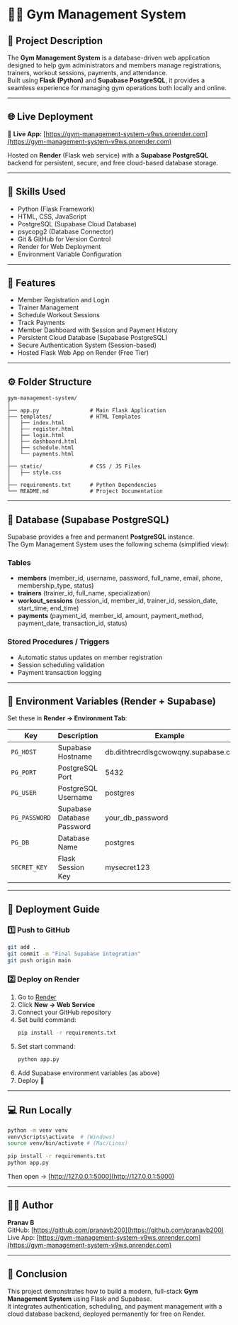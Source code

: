 
# 🏋️‍♂️ Gym Management System

## 📘 Project Description
The **Gym Management System** is a database-driven web application designed to help gym administrators and members manage registrations, trainers, workout sessions, payments, and attendance.  
Built using **Flask (Python)** and **Supabase PostgreSQL**, it provides a seamless experience for managing gym operations both locally and online.

---

## 🌐 Live Deployment
🚀 **Live App:** [https://gym-management-system-v9ws.onrender.com](https://gym-management-system-v9ws.onrender.com)

Hosted on **Render** (Flask web service) with a **Supabase PostgreSQL** backend for persistent, secure, and free cloud-based database storage.

---

## 🧠 Skills Used
- Python (Flask Framework)
- HTML, CSS, JavaScript
- PostgreSQL (Supabase Cloud Database)
- psycopg2 (Database Connector)
- Git & GitHub for Version Control
- Render for Web Deployment
- Environment Variable Configuration

---

## 🧩 Features
- Member Registration and Login
- Trainer Management
- Schedule Workout Sessions
- Track Payments
- Member Dashboard with Session and Payment History
- Persistent Cloud Database (Supabase PostgreSQL)
- Secure Authentication System (Session-based)
- Hosted Flask Web App on Render (Free Tier)

---

## ⚙️ Folder Structure
```
gym-management-system/
│
├── app.py                # Main Flask Application
├── templates/            # HTML Templates
│   ├── index.html
│   ├── register.html
│   ├── login.html
│   ├── dashboard.html
│   ├── schedule.html
│   └── payments.html
│
├── static/               # CSS / JS Files
│   ├── style.css
│
├── requirements.txt      # Python Dependencies
└── README.md             # Project Documentation
```

---

## 🧱 Database (Supabase PostgreSQL)
Supabase provides a free and permanent **PostgreSQL** instance.  
The Gym Management System uses the following schema (simplified view):

### Tables
- **members** (member_id, username, password, full_name, email, phone, membership_type, status)
- **trainers** (trainer_id, full_name, specialization)
- **workout_sessions** (session_id, member_id, trainer_id, session_date, start_time, end_time)
- **payments** (payment_id, member_id, amount, payment_method, payment_date, transaction_id, status)

### Stored Procedures / Triggers
- Automatic status updates on member registration
- Session scheduling validation
- Payment transaction logging

---

## 🔑 Environment Variables (Render + Supabase)
Set these in **Render → Environment Tab**:

| Key | Description | Example |
|-----|--------------|----------|
| `PG_HOST` | Supabase Hostname | db.dithtrecrdlsgcwowqny.supabase.co |
| `PG_PORT` | PostgreSQL Port | 5432 |
| `PG_USER` | PostgreSQL Username | postgres |
| `PG_PASSWORD` | Supabase Database Password | your_db_password |
| `PG_DB` | Database Name | postgres |
| `SECRET_KEY` | Flask Session Key | mysecret123 |

---

## 🚀 Deployment Guide
### 1️⃣ Push to GitHub
```bash
git add .
git commit -m "Final Supabase integration"
git push origin main
```

### 2️⃣ Deploy on Render
1. Go to [Render](https://render.com)
2. Click **New → Web Service**
3. Connect your GitHub repository
4. Set build command:
   ```bash
   pip install -r requirements.txt
   ```
5. Set start command:
   ```bash
   python app.py
   ```
6. Add Supabase environment variables (as above)
7. Deploy 🎉

---

## 💻 Run Locally
```bash
python -m venv venv
venv\Scripts\activate  # (Windows)
source venv/bin/activate # (Mac/Linux)

pip install -r requirements.txt
python app.py
```
Then open → [http://127.0.0.1:5000](http://127.0.0.1:5000)

---

## 👨‍💻 Author
**Pranav B**  
GitHub: [https://github.com/pranavb200](https://github.com/pranavb200)  
Live App: [https://gym-management-system-v9ws.onrender.com](https://gym-management-system-v9ws.onrender.com)

---

## 🏁 Conclusion
This project demonstrates how to build a modern, full-stack **Gym Management System** using Flask and Supabase.  
It integrates authentication, scheduling, and payment management with a cloud database backend, deployed permanently for free on Render.
